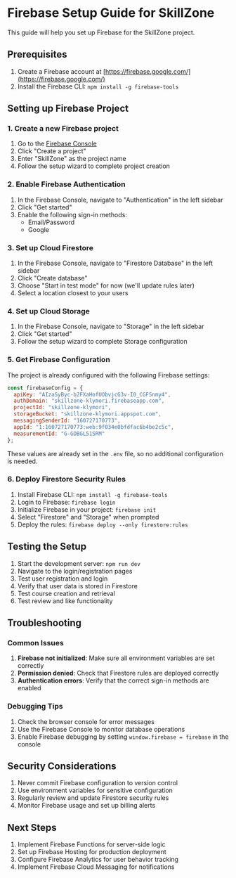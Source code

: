 # Firebase Setup Guide for SkillZone

This guide will help you set up Firebase for the SkillZone project.

## Prerequisites

1. Create a Firebase account at [https://firebase.google.com/](https://firebase.google.com/)
2. Install the Firebase CLI: `npm install -g firebase-tools`

## Setting up Firebase Project

### 1. Create a new Firebase project

1. Go to the [Firebase Console](https://console.firebase.google.com/)
2. Click "Create a project"
3. Enter "SkillZone" as the project name
4. Follow the setup wizard to complete project creation

### 2. Enable Firebase Authentication

1. In the Firebase Console, navigate to "Authentication" in the left sidebar
2. Click "Get started"
3. Enable the following sign-in methods:
   - Email/Password
   - Google

### 3. Set up Cloud Firestore

1. In the Firebase Console, navigate to "Firestore Database" in the left sidebar
2. Click "Create database"
3. Choose "Start in test mode" for now (we'll update rules later)
4. Select a location closest to your users

### 4. Set up Cloud Storage

1. In the Firebase Console, navigate to "Storage" in the left sidebar
2. Click "Get started"
3. Follow the setup wizard to complete Storage configuration

### 5. Get Firebase Configuration

The project is already configured with the following Firebase settings:

```javascript
const firebaseConfig = {
  apiKey: "AIzaSyByc-b2FXaHofUObvjcG3v-I0_CGFSnmy4",
  authDomain: "skillzone-klymori.firebaseapp.com",
  projectId: "skillzone-klymori",
  storageBucket: "skillzone-klymori.appspot.com",
  messagingSenderId: "160727170773",
  appId: "1:160727170773:web:9f034e0bfdfac6b4be2c5c",
  measurementId: "G-GDBGL51SRM"
};
```

These values are already set in the `.env` file, so no additional configuration is needed.

### 6. Deploy Firestore Security Rules

1. Install Firebase CLI: `npm install -g firebase-tools`
2. Login to Firebase: `firebase login`
3. Initialize Firebase in your project: `firebase init`
4. Select "Firestore" and "Storage" when prompted
5. Deploy the rules: `firebase deploy --only firestore:rules`

## Testing the Setup

1. Start the development server: `npm run dev`
2. Navigate to the login/registration pages
3. Test user registration and login
4. Verify that user data is stored in Firestore
5. Test course creation and retrieval
6. Test review and like functionality

## Troubleshooting

### Common Issues

1. **Firebase not initialized**: Make sure all environment variables are set correctly
2. **Permission denied**: Check that Firestore rules are deployed correctly
3. **Authentication errors**: Verify that the correct sign-in methods are enabled

### Debugging Tips

1. Check the browser console for error messages
2. Use the Firebase Console to monitor database operations
3. Enable Firebase debugging by setting `window.firebase = firebase` in the console

## Security Considerations

1. Never commit Firebase configuration to version control
2. Use environment variables for sensitive configuration
3. Regularly review and update Firestore security rules
4. Monitor Firebase usage and set up billing alerts

## Next Steps

1. Implement Firebase Functions for server-side logic
2. Set up Firebase Hosting for production deployment
3. Configure Firebase Analytics for user behavior tracking
4. Implement Firebase Cloud Messaging for notifications